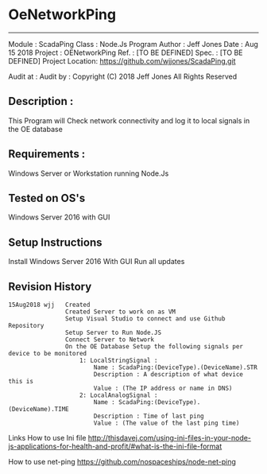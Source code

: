 # OeNetworkPing
-----------------------------------------------

Module    : ScadaPing
Class     : Node.Js Program
Author    : Jeff Jones
Date      : Aug 15 2018
Project   : OENetworkPing
Ref.      : [TO BE DEFINED]
Spec.     : [TO BE DEFINED]
Project Location: https://github.com/wjjones/ScadaPing.git
 
Audit at  :
Audit by  :
Copyright (C)
2018 Jeff Jones
All Rights Reserved
 
Description :
-----------------------------------------------
This Program will Check network connectivity and log it to local signals in the OE database 

Requirements :
-----------------------------------------------
Windows Server or Workstation running Node.Js
 
Tested on OS's
-----------------------------------------------
 Windows Server 2016 with GUI
 
Setup Instructions
-----------------------------------------------
Install Windows Server 2016 With GUI
Run all updates
 

Revision History
-----------------------------------------------
 	15Aug2018 wjj	Created
					Created Server to work on as VM
					Setup Visual Studio to connect and use Github Repository
 					Setup Server to Run Node.JS
					Connect Server to Network
					On the OE Database Setup the following signals per device to be monitored
						1: LocalStringSignal : 
							Name : ScadaPing:(DeviceType).(DeviceName).STR
							Description : A description of what device this is
							Value : (The IP address or name in DNS)
						2: LocalAnalogSignal :
							Name : ScadaPing:(DeviceType).(DeviceName).TIME
							Description : Time of last ping
							Value : (The value of the last ping time)
							




Links
How to use Ini file
http://thisdavej.com/using-ini-files-in-your-node-js-applications-for-health-and-profit/#what-is-the-ini-file-format

How to use net-ping
https://github.com/nospaceships/node-net-ping
